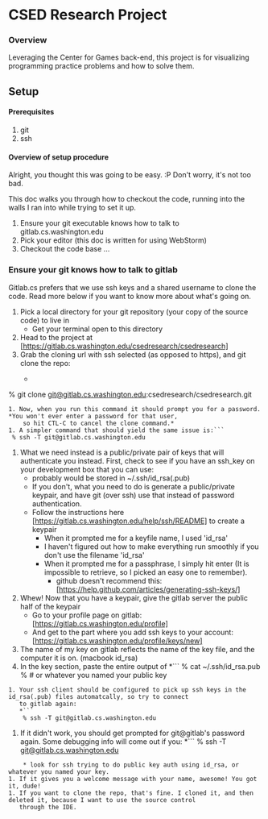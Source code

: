 # CSED Research Project


### Overview
Leveraging the Center for Games back-end, this project is for visualizing programming practice problems and how to solve them.

## Setup

#### Prerequisites
1. git
1. ssh

#### Overview of setup procedure
Alright, you thought this was going to be easy. :P Don't worry, it's not too bad.

This doc walks you through how to checkout the code, running into the walls I ran into while trying to set it up.

1. Ensure your git executable knows how to talk to gitlab.cs.washington.edu
1. Pick your editor (this doc is written for using WebStorm)
1. Checkout the code base
...

### Ensure your git knows how to talk to gitlab
Gitlab.cs prefers that we use ssh keys and a shared username to clone the code. Read more below if you want to know more
 about what's going on.


1. Pick a local directory for your git repository (your copy of the source code) to live in
    * Get your terminal open to this directory
1. Head to the project at [https://gitlab.cs.washington.edu/csedresearch/csedresearch]
1. Grab the cloning url with ssh selected (as opposed to https), and git clone the repo:
    * ```
% git clone git@gitlab.cs.washington.edu:csedresearch/csedresearch.git
```
1. Now, when you run this command it should prompt you for a password. *You won't ever enter a password for that user,
    so hit CTL-C to cancel the clone command.*
1. A simpler command that should yield the same issue is:```
 % ssh -T git@gitlab.cs.washington.edu
```
1. What we need instead is a public/private pair of keys that will authenticate you instead. First, check to see if you
 have an ssh_key on your development box that you can use:
    * probably would be stored in ~/.ssh/id_rsa(.pub)
    * If you don't, what you need to do is generate a public/private keypair, and have git (over ssh) use that instead of password authentication.
    * Follow the instructions here [https://gitlab.cs.washington.edu/help/ssh/README] to create a keypair
        * When it prompted me for a keyfile name, I used 'id_rsa'
        * I haven't figured out how to make everything run smoothly if you don't use the filename 'id_rsa'
        * When it prompted me for a passphrase, I simply hit enter (It is impossible to retrieve, so I picked an easy one to remember).
            * github doesn't recommend this: [https://help.github.com/articles/generating-ssh-keys/]
1. Whew! Now that you have a keypair, give the gitlab server the public half of the keypair
    * Go to your profile page on gitlab: [https://gitlab.cs.washington.edu/profile]
    * And get to the part where you add ssh keys to your account: [https://gitlab.cs.washington.edu/profile/keys/new]
1. The name of my key on gitlab reflects the name of the key file, and the computer it is on. (macbook id_rsa)
1. In the key section, paste the entire output of
    *```
    % cat ~/.ssh/id_rsa.pub
    % # or whatever you named your public key
```
1. Your ssh client should be configured to pick up ssh keys in the id_rsa(.pub) files automatcally, so try to connect
   to gitlab again:
   *```
    % ssh -T git@gitlab.cs.washington.edu
```
1. If it didn't work, you should get prompted for git@gitlab's password again. Some debugging info will come out if you:
    *```
 % ssh -T git@gitlab.cs.washington.edu
```
    * look for ssh trying to do public key auth using id_rsa, or whatever you named your key.
1. If it gives you a welcome message with your name, awesome! You got it, dude!
1. If you want to clone the repo, that's fine. I cloned it, and then deleted it, because I want to use the source control
   through the IDE.

